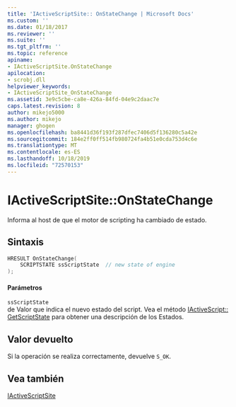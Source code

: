 ```yaml
---
title: 'IActiveScriptSite:: OnStateChange | Microsoft Docs'
ms.custom: ''
ms.date: 01/18/2017
ms.reviewer: ''
ms.suite: ''
ms.tgt_pltfrm: ''
ms.topic: reference
apiname:
- IActiveScriptSite.OnStateChange
apilocation:
- scrobj.dll
helpviewer_keywords:
- IActiveScriptSite_OnStateChange
ms.assetid: 3e9c5cbe-ca8e-426a-84fd-04e9c2daac7e
caps.latest.revision: 8
author: mikejo5000
ms.author: mikejo
manager: ghogen
ms.openlocfilehash: ba8441d36f193f287dfec7406d5f136280c5a42e
ms.sourcegitcommit: 184e2ff0ff514fb980724fa4b51e0cda753d4c6e
ms.translationtype: MT
ms.contentlocale: es-ES
ms.lasthandoff: 10/18/2019
ms.locfileid: "72570153"
---
```

# <a name="iactivescriptsiteonstatechange"></a>IActiveScriptSite::OnStateChange
Informa al host de que el motor de scripting ha cambiado de estado.  
  
## <a name="syntax"></a>Sintaxis  
  
```cpp
HRESULT OnStateChange(  
    SCRIPTSTATE ssScriptState  // new state of engine  
);  
```  
  
#### <a name="parameters"></a>Parámetros  
 `ssScriptState`  
 de Valor que indica el nuevo estado del script. Vea el método [IActiveScript:: GetScriptState](../../winscript/reference/iactivescript-getscriptstate.md) para obtener una descripción de los Estados.  
  
## <a name="return-value"></a>Valor devuelto  
 Si la operación se realiza correctamente, devuelve `S_OK`.  
  
## <a name="see-also"></a>Vea también  
 [IActiveScriptSite](../../winscript/reference/iactivescriptsite.md)